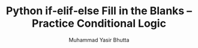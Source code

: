 ---
layout: fill-blanks
title: "Python if‑elif‑else Fill in the Blanks – Practice Conditional Logic"
description: Enhance your understanding of Python conditional statements with fill-in-the-blank exercises. Practice if‑elif‑else syntax and logic flow through beginner-friendly code examples.
keywords: Python if elif else fill in the blanks, conditional logic Python practice, Python if else exercises, beginner Python conditionals, Python if elif else syntax quiz, Python logic questions, Python control flow worksheet.
author: "Muhammad Yasir Bhutta"
toc: toc/python.html
topic: "loops-for"
course: "python"
prev: /python/docs/loops-for/practice-and-progress/true-false-loops-for.html
next: /python/docs/loops-for/practice-and-progress/mcqs-loops-for.html
show_practice_progress: true
show_mini_project: null
show_toc: true
breadcrumb:
  - title: Home
    url: /
  - title: python
    url: /python/
  - title: Control Flow
    url: /python/docs/control-flow/
  - title: loops-for
    url: /python/docs/loops-for/
---
